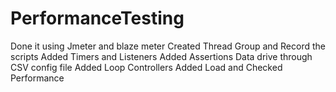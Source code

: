 # PerformanceTesting

Done it using Jmeter and blaze meter
Created Thread Group and Record the scripts
Added Timers and Listeners
Added Assertions
Data drive through CSV config file
Added Loop Controllers
Added Load and Checked Performance
